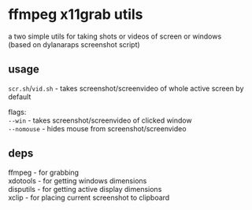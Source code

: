 # ffmpeg x11grab utils

a two simple utils for taking shots or videos of screen or windows  
(based on dylanaraps screenshot script)

## usage

`scr.sh`/`vid.sh` - takes screenshot/screenvideo of whole active screen by default

 flags:  
`--win` - takes screenshot/screenvideo of clicked window  
`--nomouse` - hides mouse from screenshot/screenvideo

## deps

ffmpeg - for grabbing  
xdotools - for getting windows dimensions  
disputils - for getting active display dimensions  
xclip - for placing current screenshot to clipboard
